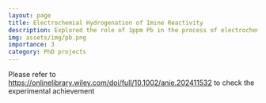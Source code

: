```yaml
---
layout: page
title: Electrochemial Hydrogenation of Imine Reactivity
description: Explored the role of 1ppm Pb in the process of electrochemical hydrogenation of imine to amine (submitted)
img: assets/img/pb.png
importance: 3
category: PhD projects
---
```


Please refer to https://onlinelibrary.wiley.com/doi/full/10.1002/anie.202411532 to check the experimental achievement